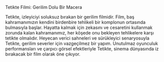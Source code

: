 Tetikte Filmi: Gerilim Dolu Bir Macera

Tetikte, izleyiciyi soluksuz bırakan bir gerilim filmidir. Film, baş kahramanımızın kendini birdenbire tehlikeli bir komplonun ortasında bulmasıyla başlar. Hayatta kalmak için zekasını ve cesaretini kullanmak zorunda kalan kahramanımız, her köşede onu bekleyen tehlikelere karşı tetikte olmalıdır. Heyecan verici sahneleri ve sürükleyici senaryosuyla Tetikte, gerilim severler için vazgeçilmez bir yapım. Unutulmaz oyunculuk performansları ve çarpıcı görsel efektleriyle Tetikte, sinema dünyasında iz bırakacak bir film olarak öne çıkıyor.
